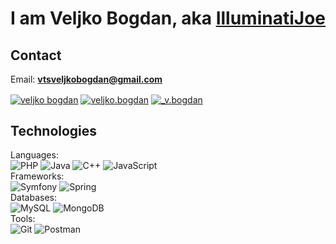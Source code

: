 <h1> I am Veljko Bogdan, aka <a href="https://github.com/IlluminatiJoe0"> IlluminatiJoe </a> </h1>

<h2> Contact </h2>

Email: **vtsveljkobogdan@gmail.com**

<a href="https://linkedin.com/in/veljko-bogdan-2b4938295" target="blank">
<img align="center" src="https://img.shields.io/badge/linkedin-%230077B5.svg?style=for-the-badge&logo=linkedin&logoColor=white" alt="veljko bogdan"/></a>
<a href="https://fb.com/veljko.bogdan" target="blank">
<img align="center" src="https://img.shields.io/badge/Facebook-%231877F2.svg?style=for-the-badge&logo=Facebook&logoColor=white" alt="veljko.bogdan"/></a>
<a href="https://instagram.com/_v.bogdan" target="blank">
<img align="center" src="https://img.shields.io/badge/Instagram-%23E4405F.svg?style=for-the-badge&logo=Instagram&logoColor=white" alt="_v.bogdan"/></a>
<br>

<h2> Technologies </h2>

Languages: <br>
![PHP](https://img.shields.io/badge/php-%23777BB4.svg?style=for-the-badge&logo=php&logoColor=white)
![Java](https://img.shields.io/badge/java-%23ED8B00.svg?style=for-the-badge&logo=openjdk&logoColor=white)
![C++](https://img.shields.io/badge/c++-%2300599C.svg?style=for-the-badge&logo=c%2B%2B&logoColor=white)
![JavaScript](https://img.shields.io/badge/javascript-%23323330.svg?style=for-the-badge&logo=javascript&logoColor=%23F7DF1E)
<br>
Frameworks: <br>
![Symfony](https://img.shields.io/badge/symfony-%23000000.svg?style=for-the-badge&logo=symfony&logoColor=white)
![Spring](https://img.shields.io/badge/spring-%236DB33F.svg?style=for-the-badge&logo=spring&logoColor=white)
<br>
Databases: <br>
![MySQL](https://img.shields.io/badge/mysql-4479A1.svg?style=for-the-badge&logo=mysql&logoColor=white)
![MongoDB](https://img.shields.io/badge/MongoDB-%234ea94b.svg?style=for-the-badge&logo=mongodb&logoColor=white)
<br>
Tools: <br>
![Git](https://img.shields.io/badge/git-%23F05033.svg?style=for-the-badge&logo=git&logoColor=white)
![Postman](https://img.shields.io/badge/Postman-FF6C37?style=for-the-badge&logo=postman&logoColor=white)
<br>
